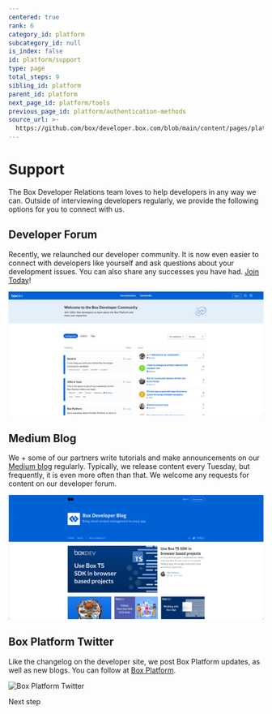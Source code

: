 ```yaml
---
centered: true
rank: 6
category_id: platform
subcategory_id: null
is_index: false
id: platform/support
type: page
total_steps: 9
sibling_id: platform
parent_id: platform
next_page_id: platform/tools
previous_page_id: platform/authentication-methods
source_url: >-
  https://github.com/box/developer.box.com/blob/main/content/pages/platform/support.md
---
```

# Support

The Box Developer Relations team loves to help developers in any way we can.
Outside of interviewing developers regularly, we provide the following
options for you to connect with us.

## Developer Forum

Recently, we relaunched our developer community. It is now even easier to
connect with developers like yourself and ask questions about
your development issues. You can also share any successes you have had.
[Join Today][forum]!

<ImageFrame center>

![Box Developer Forum](images/forum.png)

</ImageFrame>

## Medium Blog

We + some of our partners write tutorials and make announcements on our
[Medium blog][medium] regularly. Typically, we release content every
Tuesday, but frequently, it is even more often than that. We welcome
any requests for content on our developer forum.

<ImageFrame center>

![Box Developer Blog](images/blog.png)

</ImageFrame>

## Box Platform Twitter

Like the changelog on the developer site, we post Box Platform
updates, as well as new blogs. You can follow at [Box Platform][twitter].

<ImageFrame center>

![Box Platform Twitter](images/twitter.png)

</ImageFrame>

<Next>

Next step

</Next>

[samples]: g://cli/scripts
<!-- i18n-enable localize-links -->

[forum]: https://community.box.com/
[medium]: https://medium.com/box-developer-blog
[twitter]: https://twitter.com/BoxPlatform
<!-- i18n-disable localize-links -->